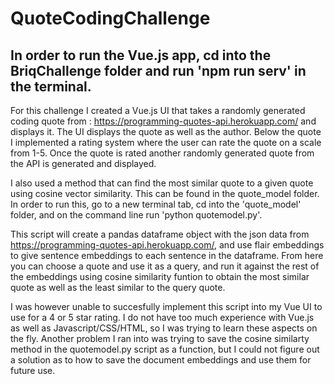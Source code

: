 # QuoteCodingChallenge

## In order to run the Vue.js app, cd into the BriqChallenge folder and run 'npm run serv' in the terminal. 

For this challenge I created a Vue.js UI that takes a randomly generated coding quote from : https://programming-quotes-api.herokuapp.com/ and displays it. The UI displays the quote as well as the author. Below the quote I implemented a rating system where the user can rate the quote on a scale from 1-5. Once the quote is rated another randomly generated quote from the API is generated and displayed.  

I also used a method that can find the most similar quote to a given quote using cosine vector similarity. This can be found in the quote_model folder. In order to run this, go to a new terminal tab, cd into the 'quote_model' folder, and on the command line run 'python quotemodel.py'. 

This script will create a pandas dataframe object with the json data from https://programming-quotes-api.herokuapp.com/, and use flair embeddings to give sentence embeddings to each sentence in the dataframe. From here you can choose a quote and use it as a query, and run it against the rest of the embeddings using cosine similarity funtion to obtain the most similar quote as well as the least similar to the query quote. 

I was however unable to succesfully implement this script into my Vue UI to use for a 4 or 5 star rating. I do not have too much experience with Vue.js as well as Javascript/CSS/HTML, so I was trying to learn these aspects on the fly. Another problem I ran into was trying to save the cosine similarty method in the quotemodel.py script as a function, but I could not figure out a solution as to how to save the document embeddings and use them for future use. 
